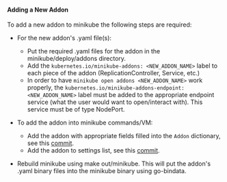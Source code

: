 #### Adding a New Addon
To add a new addon to minikube the following steps are required:

* For the new addon's .yaml file(s):
  * Put the required .yaml files for the addon in the minikube/deploy/addons directory.
  * Add the `kubernetes.io/minikube-addons: <NEW_ADDON_NAME>` label to each piece of the addon (ReplicationController, Service, etc.)
  * In order to have `minikube open addons <NEW_ADDON_NAME>` work properly, the `kubernetes.io/minikube-addons-endpoint: <NEW_ADDON_NAME>` label must be added to the appropriate endpoint service (what the user would want to open/interact with).  This service must be of type NodePort.

* To add the addon into minikube commands/VM:
  * Add the addon with appropriate fields filled into the `Addon` dictionary, see this [commit](https://github.com/kubernetes/minikube/commit/41998bdad0a5543d6b15b86b0862233e3204fab6#diff-e2da306d559e3f019987acc38431a3e8R133).
  * Add the addon to settings list, see this [commit](https://github.com/kubernetes/minikube/commit/41998bdad0a5543d6b15b86b0862233e3204fab6#diff-07ad0c54f98b231e68537d908a214659R89).
* Rebuild minikube using make out/minikube.  This will put the addon's .yaml binary files into the minikube binary using go-bindata.
